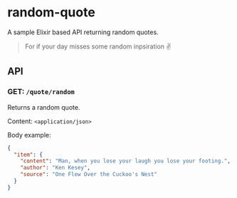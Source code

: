 # random-quote

A sample Elixir based API returning random quotes.

> For if your day misses some random inpsiration :v:

## API

### GET: `/quote/random`

Returns a random quote.

Content: `<application/json>`

Body example:

```json
{
  "item": {
    "content": "Man, when you lose your laugh you lose your footing.",
    "author": "Ken Kesey",
    "source": "One Flew Over the Cuckoo's Nest"
  }
}
```
